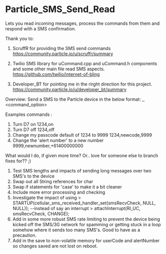 # Particle_SMS_Send_Read
Lets you read incoming messages, process the commands from them and respond with a SMS confirmation.

Thank you to:
1. ScruffR for providing the SMS send commands
    https://community.particle.io/u/scruffr/summary

2. Twilio SMS library for uCommand.cpp and uCommand.h components and some other main file read SMS aspects.
    https://github.com/twilio/internet-of-bling

3. Developer_BT for pointing me in the rirght direction for this project.
  https://community.particle.io/u/developer_bt/summary

Overview:
  Send a SMS to the Particle device in the below format:
  <userCode>,<command>,<command_option>
  
  Examples commands : 
  1. Turn D7 on
    1234,on
  2. Turn D7 off
    1234,off
  3. Change my passcode default of 1234 to 9999
    1234,newcode,9999
  4. Change the 'alert number' to a new number
    9999,newnumber,+61400000000
    
    
What would I do, if given more time? Or.. love for someone else to branch fixes for?? ;)
    
   1. Test SMS lengths and impacts of sending long messages over two SMS's to the device
   2. Swap out all String references for char
   3. Swap if statements for 'case' to make it a bit cleaner
   4. Include more error processing and checking
   5. Investigate the impact of using > STARTUP(cellular_sms_received_handler_set(smsRecvCheck, NULL, NULL)); --instead of say an interrupt >     attachInterrupt(RI_UC, smsRecvCheck, CHANGE);
   6. Add in some more robust SMS rate limiting to prevent the device being kicked off the SMS/3G network for spamming or getting stuck in a loop somehow where it sends too many SMS's. Good to have as a precaution. 
   7. Add in the save to non-volatile memory for userCode and alertNumber so changes saved are not lost on reboot.
